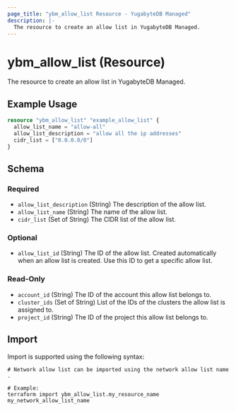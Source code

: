 ```yaml
---
page_title: "ybm_allow_list Resource - YugabyteDB Managed"
description: |-
  The resource to create an allow list in YugabyteDB Managed.
---
```


# ybm_allow_list (Resource)

The resource to create an allow list in YugabyteDB Managed.


## Example Usage

```terraform
resource "ybm_allow_list" "example_allow_list" {
  allow_list_name = "allow-all"
  allow_list_description = "allow all the ip addresses"
  cidr_list = ["0.0.0.0/0"]  
}
```

<!-- schema generated by tfplugindocs -->
## Schema

### Required

- `allow_list_description` (String) The description of the allow list.
- `allow_list_name` (String) The name of the allow list.
- `cidr_list` (Set of String) The CIDR list of the allow list.

### Optional

- `allow_list_id` (String) The ID of the allow list. Created automatically when an allow list is created. Use this ID to get a specific allow list.

### Read-Only

- `account_id` (String) The ID of the account this allow list belongs to.
- `cluster_ids` (Set of String) List of the IDs of the clusters the allow list is assigned to.
- `project_id` (String) The ID of the project this allow list belongs to.

## Import

Import is supported using the following syntax:

```shell
# Network allow list can be imported using the network allow list name . 

# Example:
terraform import ybm_allow_list.my_resource_name my_network_allow_list_name
```